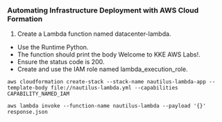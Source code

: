 ### Automating Infrastructure Deployment with AWS Cloud Formation

1. Create a Lambda function named datacenter-lambda.
- Use the Runtime Python.
- The function should print the body Welcome to KKE AWS Labs!.
- Ensure the status code is 200.
- Create and use the IAM role named lambda_execution_role.

```
aws cloudformation create-stack --stack-name nautilus-lambda-app --template-body file://nautilus-lambda.yml --capabilities CAPABILITY_NAMED_IAM
```
```
aws lambda invoke --function-name nautilus-lambda --payload '{}' response.json
```